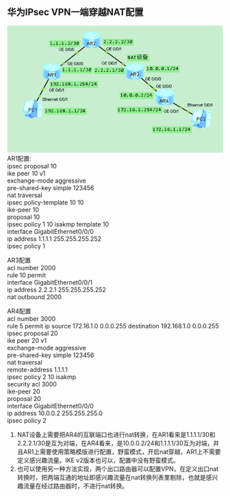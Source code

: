 ## 华为IPsec VPN一端穿越NAT配置
![](https://github.com/Daniel-Net/Sino-Bridge/blob/master/image/issue-1/IPsec%20VPN.png)
AR1配置:  
ipsec proposal 10  
ike peer 10 v1  
 exchange-mode aggressive  
 pre-shared-key simple 123456  
 nat traversal  
ipsec policy-template 10 10  
 ike-peer 10  
 proposal 10  
ipsec policy 1 10 isakmp template 10  
interface GigabitEthernet0/0/0  
 ip address 1.1.1.1 255.255.255.252   
 ipsec policy 1  

AR3配置  
acl number 2000    
 rule 10 permit  
interface GigabitEthernet0/0/1  
 ip address 2.2.2.1 255.255.255.252   
 nat outbound 2000  

AR4配置  
acl number 3000    
 rule 5 permit ip source 172.16.1.0 0.0.0.255 destination 192.168.1.0 0.0.0.255   
ipsec proposal 20  
ike peer 20 v1  
 exchange-mode aggressive  
 pre-shared-key simple 123456  
 nat traversal  
 remote-address 1.1.1.1  
ipsec policy 2 10 isakmp  
 security acl 3000  
 ike-peer 20  
 proposal 20  
interface GigabitEthernet0/0/0  
 ip address 10.0.0.2 255.255.255.0   
 ipsec policy 2  

1. NAT设备上需要把AR4的互联端口也进行nat转换，在AR1看来是1.1.1.1/30和2.2.2.1/30是互为对端，在AR4看来，是10.0.0.2/24和1.1.1.1/30互为对端，并且AR1上需要使用策略模版进行配置，野蛮模式，开启nat穿越，AR1上不需要定义感兴趣流量。IKE v2版本也可以，配置中没有野蛮模式。
2. 也可以使用另一种方法实现，两个出口路由器可以配置VPN，在定义出口nat转换时，把两端互通的地址即感兴趣流量在nat转换列表里剔除，也就是感兴趣流量在经过路由器时，不进行nat转换。

